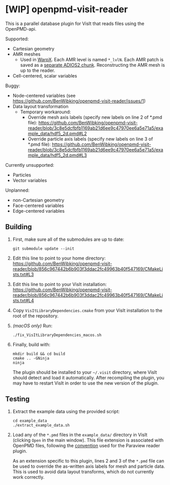 # [WIP] openpmd-visit-reader

This is a parallel database plugin for VisIt that reads files using the OpenPMD-api.

Supported:
* Cartesian geometry
* AMR meshes
  * Used in [WarpX](https://github.com/ECP-WarpX/WarpX/blob/d79fe71ae810364b02017ef70c82c70f667c8e19/Source/Diagnostics/WarpXOpenPMD.cpp#L1282). Each AMR level is named `*_lvlN`. Each AMR patch is saved as a [separate ADIOS2 chunk](https://github.com/ECP-WarpX/WarpX/blob/d79fe71ae810364b02017ef70c82c70f667c8e19/Source/Diagnostics/WarpXOpenPMD.cpp#L1462). Reconstructing the AMR mesh is up to the reader.
* Cell-centered, scalar variables

Buggy:
* Node-centered variables (see https://github.com/BenWibking/openpmd-visit-reader/issues/1)
* Data layout transformation
  * Temporary workaround:
    * Override mesh axis labels (specify new labels on line 2 of *.pmd file): https://github.com/BenWibking/openpmd-visit-reader/blob/3c8e5dcfbfb1169ab21d6ee9c47970ee6a5e71a5/example_data/hdf5_2d.pmd#L2
    * Override particle axis labels (specify new labels on line 3 of *.pmd file): https://github.com/BenWibking/openpmd-visit-reader/blob/3c8e5dcfbfb1169ab21d6ee9c47970ee6a5e71a5/example_data/hdf5_2d.pmd#L3

Currently unsupported:
* Particles
* Vector variables

Unplanned:
* non-Cartesian geometry
* Face-centered variables
* Edge-centered variables

## Building

1. First, make sure all of the submodules are up to date:
   ```
   git submodule update --init
   ```

2. Edit this line to point to your home directory:
https://github.com/BenWibking/openpmd-visit-reader/blob/856c967442b6b903f3ddac2fc49963b40f547169/CMakeLists.txt#L3

3. Edit this line to point to your VisIt installation:
https://github.com/BenWibking/openpmd-visit-reader/blob/856c967442b6b903f3ddac2fc49963b40f547169/CMakeLists.txt#L4

4. Copy `VisItLibraryDependencies.cmake` from your VisIt installation to the root of the repository.

5. *(macOS only)* Run:
   ```
   ./fix_VisItLibraryDependencies_macos.sh
   ```

6. Finally, build with:
   ```
   mkdir build && cd build
   cmake .. -GNinja
   ninja
   ```
   The plugin should be installed to your `~/.visit` directory, where VisIt should detect and load it automatically. After recompiling the plugin, you may have to restart VisIt in order to use the new version of the plugin.

## Testing

1. Extract the example data using the provided script:
   ```
   cd example_data
   ./extract_example_data.sh
   ```

2. Load any of the `*.pmd` files in the `example_data/` directory in VisIt (clicking `Open` in the main window). This file extension is associated with OpenPMD files, following the [convention](https://openpmd-api.readthedocs.io/en/latest/analysis/paraview.html#openpmd) used for the Paraview reader plugin.

   As an extension specific to this plugin, lines 2 and 3 of the `*.pmd` file can be used to override the as-written axis labels for mesh and particle data. This is used to avoid data layout transforms, which do not currently work correctly.
